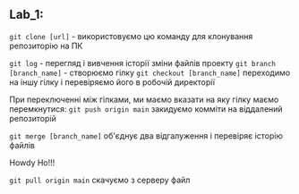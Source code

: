 ## Lab_1:
`git clone [url]` - використовуємо цю команду для клонування репозиторію на ПК

`git log` - перегляд і вивчення історії зміни файлів проекту
`git branch [branch_name]` - створюємо гілку
`git checkout [branch_name]` переходимо на іншу гілку і перевіряємо його в робочій директорії

При переключенні між гілками, ми маємо вказати на яку гілку маємо перемкнутися:
`git push origin main` закидуємо комміти на віддалений репозиторій

`git merge [branch_name]` об'єднує два відгалуження і перевіряє історію файлів

Howdy Ho!!!

`git pull origin main` скачуємо з серверу файл

[](C:\Users\Босс\Desktop\1440764527_saharnaya-kartinka-lyubov.jpg)